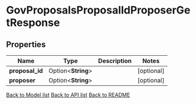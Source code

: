 # GovProposalsProposalIdProposerGetResponse

## Properties

Name | Type | Description | Notes
------------ | ------------- | ------------- | -------------
**proposal_id** | Option<**String**> |  | [optional]
**proposer** | Option<**String**> |  | [optional]

[Back to Model list](../README.md#documentation-for-models) [Back to API list](../README.md#documentation-for-api-endpoints) [Back to README](../README.md)


